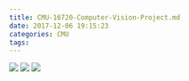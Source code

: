 ```yaml
---
title: CMU-16720-Computer-Vision-Project.md
date: 2017-12-06 19:15:23
categories: CMU
tags:
---
```


    
![](/images/cv_project-1.png)
![](/images/cv_project-2.png)
![](/images/Plate_Recognition_Poster-1.png)
